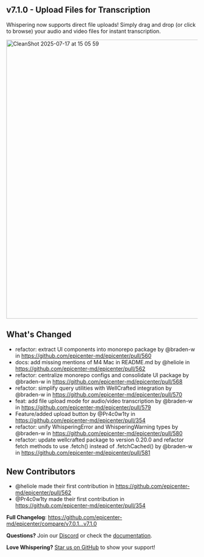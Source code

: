 ## v7.1.0 - Upload Files for Transcription

Whispering now supports direct file uploads! Simply drag and drop (or click to browse) your audio and video files for instant transcription.

<img width="545" height="734" alt="CleanShot 2025-07-17 at 15 05 59" src="https://github.com/user-attachments/assets/ceac6f37-9b1f-4a91-a10d-204431f21a66" />


## What's Changed
* refactor: extract UI components into monorepo package by @braden-w in https://github.com/epicenter-md/epicenter/pull/560
* docs: add missing mentions of M4 Mac in README.md by @heliole in https://github.com/epicenter-md/epicenter/pull/562
* refactor: centralize monorepo configs and consolidate UI package by @braden-w in https://github.com/epicenter-md/epicenter/pull/568
* refactor: simplify query utilities with WellCrafted integration by @braden-w in https://github.com/epicenter-md/epicenter/pull/570
* feat: add file upload mode for audio/video transcription by @braden-w in https://github.com/epicenter-md/epicenter/pull/579
* Feature/added upload button by @Pr4c0w1ty in https://github.com/epicenter-md/epicenter/pull/354
* refactor: unify WhisperingError and WhisperingWarning types by @braden-w in https://github.com/epicenter-md/epicenter/pull/580
* refactor: update wellcrafted package to version 0.20.0 and refactor fetch methods to use .fetch() instead of .fetchCached() by @braden-w in https://github.com/epicenter-md/epicenter/pull/581

## New Contributors
* @heliole made their first contribution in https://github.com/epicenter-md/epicenter/pull/562
* @Pr4c0w1ty made their first contribution in https://github.com/epicenter-md/epicenter/pull/354

**Full Changelog**: https://github.com/epicenter-md/epicenter/compare/v7.0.1...v7.1.0

**Questions?** Join our [Discord](https://go.epicenter.so/discord) or check the [documentation](https://github.com/epicenter-md/epicenter#readme).

**Love Whispering?** [Star us on GitHub](https://github.com/epicenter-md/epicenter) to show your support!